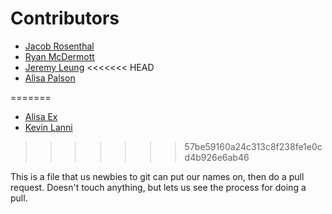 # Contributors

* [Jacob Rosenthal](https://github.com/jacobrosenthal/)
* [Ryan McDermott](http://twitter.com/blhack)
* [Jeremy Leung](https://github.com/uberschnitzel/)
<<<<<<< HEAD
* [Alisa Palson](http://github.com/alisamfp)

=======
* [Alisa Ex](http://www.alisaex.com)
* [Kevin Lanni](https://github.com/therealklanni)
>>>>>>> 57be59160a24c313c8f238fe1e0cd4b926e6ab46

This is a file that us newbies to git can put our names on, then do a pull request.  Doesn't touch anything, but lets us see the process for doing a pull.
